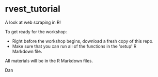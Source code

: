 # rvest_tutorial
A look at web scraping in R!

To get ready for the workshop:
* Right before the workshop begins, download a fresh copy of this repo.
* Make sure that you can run all of the functions in the 'setup' R Markdown file.

All materials will be in the R Markdown files.

Dan
